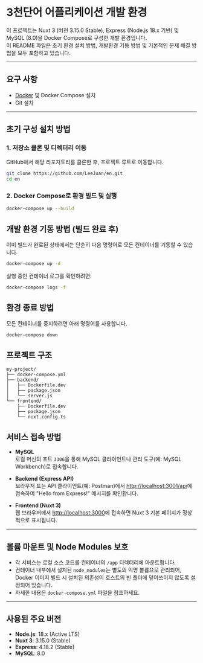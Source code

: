 # 3천단어 어플리케이션 개발 환경

이 프로젝트는 Nuxt 3 (버전 3.15.0 Stable), Express (Node.js 18.x 기반) 및 MySQL (8.0)을 Docker Compose로 구성한 개발 환경입니다.  
이 README 파일은 초기 환경 설치 방법, 개발환경 기동 방법 및 기본적인 문제 해결 방법을 모두 포함하고 있습니다.

---

## 요구 사항

- [Docker](https://www.docker.com/get-started) 및 Docker Compose 설치
- Git 설치

---

## 초기 구성 설치 방법

### 1. 저장소 클론 및 디렉터리 이동

GitHub에서 해당 리포지토리를 클론한 후, 프로젝트 루트로 이동합니다.
```bash
git clone https://github.com/LeeJuan/en.git
cd en
```

### 2. Docker Compose로 환경 빌드 및 실행

```bash
docker-compose up --build
```

## 개발 환경 기동 방법 (빌드 완료 후)

이미 빌드가 완료된 상태에서는 단순히 다음 명령어로 모든 컨테이너를 기동할 수 있습니다.

```bash
docker-compose up -d
```

실행 중인 컨테이너 로그를 확인하려면:

```bash
docker-compose logs -f
```

## 환경 종료 방법

모든 컨테이너를 중지하려면 아래 명령어를 사용합니다.

```bash
docker-compose down
```

## 프로젝트 구조

```plaintext
my-project/
├── docker-compose.yml
├── backend/
│   ├── Dockerfile.dev
│   ├── package.json
│   └── server.js
└── frontend/
    ├── Dockerfile.dev
    ├── package.json
    └── nuxt.config.ts
```

## 서비스 접속 방법

- **MySQL**  
  로컬 머신의 포트 `3306`을 통해 MySQL 클라이언트나 관리 도구(예: MySQL Workbench)로 접속합니다.

- **Backend (Express API)**  
  브라우저 또는 API 클라이언트(예: Postman)에서 [http://localhost:3001/api](http://localhost:3001/api)에 접속하여 "Hello from Express!" 메시지를 확인합니다.

- **Frontend (Nuxt 3)**  
  웹 브라우저에서 [http://localhost:3000](http://localhost:3000)에 접속하면 Nuxt 3 기본 페이지가 정상적으로 표시됩니다.

---

## 볼륨 마운트 및 Node Modules 보호

- 각 서비스는 로컬 소스 코드를 컨테이너의 `/app` 디렉터리에 마운트합니다.
- 컨테이너 내부에서 설치된 `node_modules`는 별도의 익명 볼륨으로 관리되어, Docker 이미지 빌드 시 설치된 의존성이 호스트의 빈 폴더에 덮어쓰이지 않도록 설정되어 있습니다.
- 자세한 내용은 `docker-compose.yml` 파일을 참조하세요.

---

## 사용된 주요 버전

- **Node.js**: 18.x (Active LTS)
- **Nuxt 3**: 3.15.0 (Stable)
- **Express**: 4.18.2 (Stable)
- **MySQL**: 8.0


